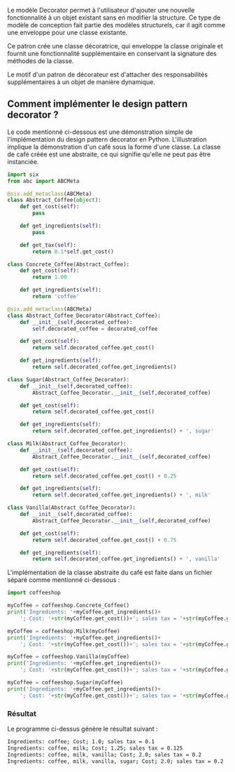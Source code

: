 Le modèle Decorator permet à l'utilisateur d'ajouter une nouvelle fonctionnalité à un objet existant sans en modifier la structure. Ce type de modèle de conception fait partie des modèles structurels, car il agit comme une enveloppe pour une classe existante.

Ce patron crée une classe décoratrice, qui enveloppe la classe originale et fournit une fonctionnalité supplémentaire en conservant la signature des méthodes de la classe.

Le motif d'un patron de décorateur est d'attacher des responsabilités supplémentaires à un objet de manière dynamique.

## Comment implémenter le design pattern decorator ?

Le code mentionné ci-dessous est une démonstration simple de l'implémentation du design pattern decorator en Python. L'illustration implique la démonstration d'un café sous la forme d'une classe. La classe de café créée est une abstraite, ce qui signifie qu'elle ne peut pas être instanciée.

```python
import six
from abc import ABCMeta

@six.add_metaclass(ABCMeta)
class Abstract_Coffee(object):
    def get_cost(self):
        pass

    def get_ingredients(self):
        pass

    def get_tax(self):
        return 0.1*self.get_cost()

class Concrete_Coffee(Abstract_Coffee):
    def get_cost(self):
        return 1.00

    def get_ingredients(self):
        return 'coffee'

@six.add_metaclass(ABCMeta)
class Abstract_Coffee_Decorator(Abstract_Coffee):
    def __init__(self,decorated_coffee):
        self.decorated_coffee = decorated_coffee

    def get_cost(self):
        return self.decorated_coffee.get_cost()

    def get_ingredients(self):
        return self.decorated_coffee.get_ingredients()

class Sugar(Abstract_Coffee_Decorator):
    def __init__(self,decorated_coffee):
        Abstract_Coffee_Decorator.__init__(self,decorated_coffee)

    def get_cost(self):
        return self.decorated_coffee.get_cost()

    def get_ingredients(self):
        return self.decorated_coffee.get_ingredients() + ', sugar'

class Milk(Abstract_Coffee_Decorator):
    def __init__(self,decorated_coffee):
        Abstract_Coffee_Decorator.__init__(self,decorated_coffee)

    def get_cost(self):
        return self.decorated_coffee.get_cost() + 0.25

    def get_ingredients(self):
        return self.decorated_coffee.get_ingredients() + ', milk'

class Vanilla(Abstract_Coffee_Decorator):
    def __init__(self,decorated_coffee):
        Abstract_Coffee_Decorator.__init__(self,decorated_coffee)

    def get_cost(self):
        return self.decorated_coffee.get_cost() + 0.75

    def get_ingredients(self):
        return self.decorated_coffee.get_ingredients() + ', vanilla'
```

L'implémentation de la classe abstraite du café est faite dans un fichier séparé comme mentionné ci-dessous :

```python
import coffeeshop

myCoffee = coffeeshop.Concrete_Coffee()
print('Ingredients: '+myCoffee.get_ingredients()+
    '; Cost: '+str(myCoffee.get_cost())+'; sales tax = '+str(myCoffee.get_tax()))

myCoffee = coffeeshop.Milk(myCoffee)
print('Ingredients: '+myCoffee.get_ingredients()+
    '; Cost: '+str(myCoffee.get_cost())+'; sales tax = '+str(myCoffee.get_tax()))

myCoffee = coffeeshop.Vanilla(myCoffee)
print('Ingredients: '+myCoffee.get_ingredients()+
    '; Cost: '+str(myCoffee.get_cost())+'; sales tax = '+str(myCoffee.get_tax()))

myCoffee = coffeeshop.Sugar(myCoffee)
print('Ingredients: '+myCoffee.get_ingredients()+
    '; Cost: '+str(myCoffee.get_cost())+'; sales tax = '+str(myCoffee.get_tax()))
```

### Résultat

Le programme ci-dessus génère le résultat suivant :

```bash
Ingredients: coffee; Cost; 1.0; sales tax = 0.1
Ingredients: coffee, milk; Cost; 1.25; sales tax = 0.125
Ingredients: coffee, milk, vanilla; Cost; 2.0; sales tax = 0.2
Ingredients: coffee, milk, vanilla, sugar; Cost; 2.0; sales tax = 0.2
```